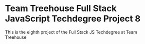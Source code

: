 # Team Treehouse Full Stack JavaScript Techdegree Project 8

This is the eighth project of the Full Stack JS Techdegree at Team Treehouse